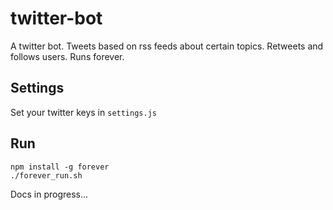 # twitter-bot
A twitter bot. Tweets based on rss feeds about certain topics. Retweets and follows users. Runs forever.

## Settings

Set your twitter keys in `settings.js`

## Run

    npm install -g forever
    ./forever_run.sh

Docs in progress...
